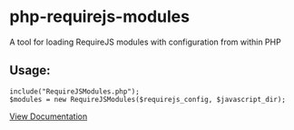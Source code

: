 # php-requirejs-modules
A tool for loading RequireJS modules with configuration from within PHP

## Usage:
```
include("RequireJSModules.php");
$modules = new RequireJSModules($requirejs_config, $javascript_dir);
```

[View Documentation](//danielrw7.github.io/php-requirejs-modules/classes/RequireJSModules.html)
